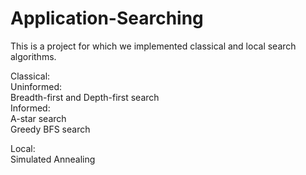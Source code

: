 # Application-Searching

This is a project for which we implemented classical and local search algorithms.

Classical: \
  Uninformed: \
    Breadth-first and Depth-first search \
  Informed: \
    A-star search \
    Greedy BFS search
    
  Local:  \
    Simulated Annealing
    
